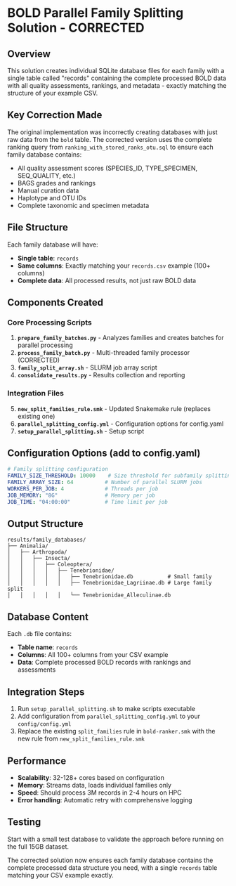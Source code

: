 # BOLD Parallel Family Splitting Solution - CORRECTED

## Overview
This solution creates individual SQLite database files for each family with a single table called "records" containing the complete processed BOLD data with all quality assessments, rankings, and metadata - exactly matching the structure of your example CSV.

## Key Correction Made
The original implementation was incorrectly creating databases with just raw data from the `bold` table. The corrected version uses the complete ranking query from `ranking_with_stored_ranks_otu.sql` to ensure each family database contains:

- All quality assessment scores (SPECIES_ID, TYPE_SPECIMEN, SEQ_QUALITY, etc.)
- BAGS grades and rankings
- Manual curation data
- Haplotype and OTU IDs
- Complete taxonomic and specimen metadata

## File Structure
Each family database will have:
- **Single table**: `records`
- **Same columns**: Exactly matching your `records.csv` example (100+ columns)
- **Complete data**: All processed results, not just raw BOLD data

## Components Created

### Core Processing Scripts
1. **`prepare_family_batches.py`** - Analyzes families and creates batches for parallel processing
2. **`process_family_batch.py`** - Multi-threaded family processor (CORRECTED)
3. **`family_split_array.sh`** - SLURM job array script
4. **`consolidate_results.py`** - Results collection and reporting

### Integration Files
5. **`new_split_families_rule.smk`** - Updated Snakemake rule (replaces existing one)
6. **`parallel_splitting_config.yml`** - Configuration options for config.yaml
7. **`setup_parallel_splitting.sh`** - Setup script

## Configuration Options (add to config.yaml)
```yaml
# Family splitting configuration
FAMILY_SIZE_THRESHOLD: 10000    # Size threshold for subfamily splitting
FAMILY_ARRAY_SIZE: 64          # Number of parallel SLURM jobs
WORKERS_PER_JOB: 4             # Threads per job
JOB_MEMORY: "8G"               # Memory per job
JOB_TIME: "04:00:00"           # Time limit per job
```

## Output Structure
```
results/family_databases/
├── Animalia/
│   ├── Arthropoda/
│   │   ├── Insecta/
│   │   │   ├── Coleoptera/
│   │   │   │   ├── Tenebrionidae/
│   │   │   │   │   ├── Tenebrionidae.db           # Small family
│   │   │   │   │   ├── Tenebrionidae_Lagriinae.db # Large family split
│   │   │   │   │   └── Tenebrionidae_Alleculinae.db
```

## Database Content
Each `.db` file contains:
- **Table name**: `records`
- **Columns**: All 100+ columns from your CSV example
- **Data**: Complete processed BOLD records with rankings and assessments

## Integration Steps
1. Run `setup_parallel_splitting.sh` to make scripts executable
2. Add configuration from `parallel_splitting_config.yml` to your `config/config.yml`
3. Replace the existing `split_families` rule in `bold-ranker.smk` with the new rule from `new_split_families_rule.smk`

## Performance
- **Scalability**: 32-128+ cores based on configuration
- **Memory**: Streams data, loads individual families only
- **Speed**: Should process 3M records in 2-4 hours on HPC
- **Error handling**: Automatic retry with comprehensive logging

## Testing
Start with a small test database to validate the approach before running on the full 15GB dataset.

The corrected solution now ensures each family database contains the complete processed data structure you need, with a single `records` table matching your CSV example exactly.

